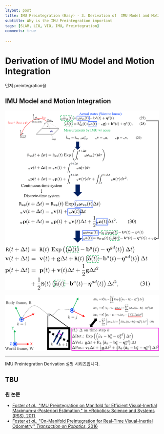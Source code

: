 ```yaml
---
layout: post
title: IMU Preintegration (Easy) - 3. Derivation of  IMU Model and Motion Integration
subtitle: Why is the IMU Preintegration important
tags: [SLAM, LIO, VIO, IMU, Preintegration]
comments: true

---
```


# Derivation of  IMU Model and Motion Integration

먼저 preintegration을 


## IMU Model and Motion Integration

![](/img/preintegration/dt_equation.png)

![](/img/preintegration/physical_meaning.png)





---

IMU Preintegration Derivation 설명 시리즈입니다.

TBU
---


### 원 논문

* [Foster *et al.*, "IMU Preintegration on Manifold for Efficient
Visual-Inertial Maximum-a-Posteriori Estimation," in *Robotics: Science and Systems (RSS), 2011](http://www.roboticsproceedings.org/rss11/p06.pdf).
* [Foster *et al.*, "On-Manifold Preintegration for Real-Time
Visual-Inertial Odometry," *Transaction on Robotics*, 2016](https://rpg.ifi.uzh.ch/docs/TRO16_forster.pdf)
